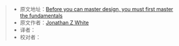 > * 原文地址：[Before you can master design, you must first master the fundamentals](https://www.freecodecamp.org/news/how-to-run-geth-from-a-docker-container-b6d30620ca74/)
> * 原文作者：[Jonathan Z White](https://www.freecodecamp.org/news/author/jonathanzwhite/)
> * 译者：
> * 校对者：
